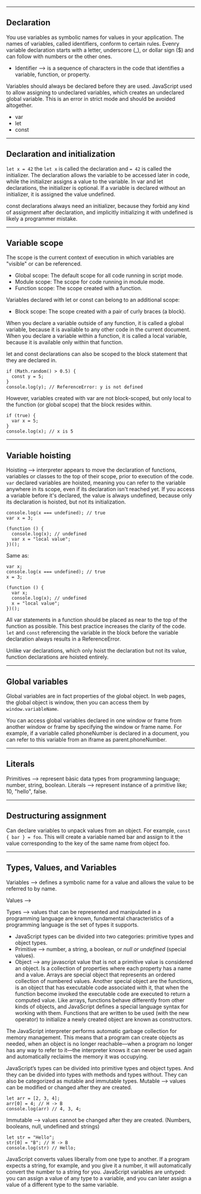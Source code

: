 ---------------
Declaration
---------------
You use variables as symbolic names for values in your application. The names of variables, called identifiers, conform to certain rules.
Evenry variable declaration starts with a letter, underscore (_), or dollar sign ($) and can follow with numbers or the other ones.
- Identifier --> is a sequence of characters in the code that identifies a variable, function, or property.

Variables should always be declared before they are used. JavaScript used to allow assigning to undeclared variables, which creates an undeclared global variable. This is an error in strict mode and should be avoided altogether.

- var
- let
- const

------------------
Declaration and initialization
------------------
`let x = 42` the `let x` is called the declaration and `= 42` is called the initializer. The declaration allows the variable to be accessed later in code, while the initializer assigns a value to the variable. In var and let declarations, the initializer is optional. If a variable is declared without an initializer, it is assigned the value undefined.

const declarations always need an initializer, because they forbid any kind of assignment after declaration, and implicitly initializing it with undefined is likely a programmer mistake.

------------------
Variable scope
------------------
The scope is the current context of execution in which variables are "visible" or can be referenced.

- Global scope: The default scope for all code running in script mode.
- Module scope: The scope for code running in module mode.
- Function scope: The scope created with a function.

Variables declared with let or const can belong to an additional scope:

- Block scope: The scope created with a pair of curly braces (a block).

When you declare a variable outside of any function, it is called a global variable, because it is available to any other code in the current document. When you declare a variable within a function, it is called a local variable, because it is available only within that function.

let and const declarations can also be scoped to the block statement that they are declared in.

```
if (Math.random() > 0.5) {
  const y = 5;
}
console.log(y); // ReferenceError: y is not defined
```

However, variables created with var are not block-scoped, but only local to the function (or global scope) that the block resides within.

```
if (true) {
  var x = 5;
}
console.log(x); // x is 5
```
------------------
Variable hoisting
------------------
Hoisting --> interpreter appears to move the declaration of functions, variables or classes to the top of their scope, prior to execution of the code.
`var` declared variables are hoisted, meaning you can refer to the variable anywhere in its scope, even if its declaration isn't reached yet. If you access a variable before it's declared, the value is always undefined, because only its declaration is hoisted, but not its initialization.

```
console.log(x === undefined); // true
var x = 3;

(function () {
  console.log(x); // undefined
  var x = "local value";
})();
```
Same as:
```
var x;
console.log(x === undefined); // true
x = 3;

(function () {
  var x;
  console.log(x); // undefined
  x = "local value";
})();
```

All var statements in a function should be placed as near to the top of the function as possible. This best practice increases the clarity of the code.
`let` and `const` referencing the variable in the block before the variable declaration always results in a ReferenceError.

Unlike var declarations, which only hoist the declaration but not its value, function declarations are hoisted entirely.

------------------
Global variables
------------------
Global variables are in fact properties of the global object.
In web pages, the global object is window, then you can access them by `window.variableName`.

You can access global variables declared in one window or frame from another window or frame by specifying the window or frame name. For example, if a variable called phoneNumber is declared in a document, you can refer to this variable from an iframe as parent.phoneNumber.

------------------
Literals
------------------
Primitives --> represent bàsic data types from programming language; number, string, boolean.
Literals --> represent instance of a primitive like; 10, "hello", false.

------------------
Destructuring assignment
------------------
Can declare variables to unpack values from an object.
For example, `const { bar } = foo`. This will create a variable named bar and assign to it the value corresponding to the key of the same name from object foo.

------------------
Types, Values, and Variables
------------------
Variables --> defines a symbolic name for a value and allows the value to be referred to by name. 

Values --> 

Types --> values that can be represented and manipulated in a programming language are known, fundamental characteristics of a programming language is the set of types it supports.
- JavaScript types can be divided into two categories: primitive types and object types.
- Primitive --> number, a string, a boolean, or *null or undefined* (special values).
- Object --> any javascript value that is not a primitive value is considered an object. Is a collection of properties where each property has a name and a value. Arrays are special object  that represents an ordered collection of numbered values. Another special object are the functions, is an object that has executable code associated with it, that when the function become invoked the executable code are executed to return a computed value. Like arrays, functions behave differently from other kinds of objects, and JavaScript defines a special language syntax for working with them.
Functions that are written to be used (with the new operator) to initialize a newly created object are known as constructors.

The JavaScript interpreter performs automatic garbage collection for memory management. This means that a program can create objects as needed, when an object is no longer reachable—when a program no longer has any way to refer to it—the interpreter knows it can never be used again and automatically reclaims the memory it was occupying.

JavaScript’s types can be divided into primitive types and object types. And they can be divided into types with methods and types without. They can also be categorized as mutable and immutable types.
Mutable --> values can be modified or changed after they are created.
```
let arr = [2, 3, 4];
arr[0] = 4; // H -> B
console.log(arr) // 4, 3, 4;
```
Immutable --> values cannot be changed after they are created. (Numbers, booleans, null, undefined and strings)
```
let str = "Hello";
str[0] = "B"; // H -> B
console.log(str) // Hello;
```

JavaScript converts values liberally from one type to another. If a program expects a string, for example, and you give it a number, it will automatically convert the number to a string for you.
JavaScript variables are untyped: you can assign a value of any type to a variable, and you can later assign a value of a different type to the same variable. 
